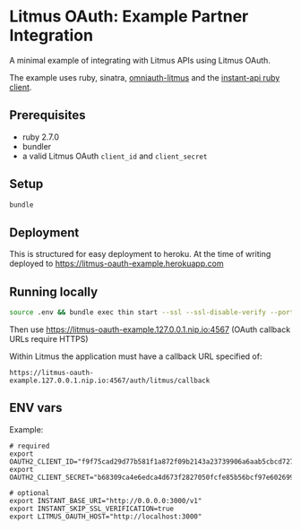 # Litmus OAuth: Example Partner Integration

A minimal example of integrating with Litmus APIs using Litmus OAuth.

The example uses ruby, sinatra, [omniauth-litmus](https://github.com/litmus/omniauth-litmus) and the [instant-api ruby client](https://github.com/litmus/instant-api-ruby).

## Prerequisites

- ruby 2.7.0
- bundler
- a valid Litmus OAuth `client_id` and `client_secret`

## Setup

```sh
bundle
```

## Deployment

This is structured for easy deployment to heroku. At the time of writing
deployed to https://litmus-oauth-example.herokuapp.com

## Running locally

```sh
source .env && bundle exec thin start --ssl --ssl-disable-verify --port 4567
```

Then use https://litmus-oauth-example.127.0.0.1.nip.io:4567 (OAuth callback URLs
require HTTPS)

Within Litmus the application must have a callback URL specified of:
```
https://litmus-oauth-example.127.0.0.1.nip.io:4567/auth/litmus/callback
```

## ENV vars

Example:
```
# required
export OAUTH2_CLIENT_ID="f9f75cad29d77b581f1a872f09b2143a23739906a6aab5cbcd727cba371b8932"
export OAUTH2_CLIENT_SECRET="b68309ca4e6edca4d673f2827050fcfe85b56bcf97e602699a7905c4cfafd86a"

# optional
export INSTANT_BASE_URI="http://0.0.0.0:3000/v1"
export INSTANT_SKIP_SSL_VERIFICATION=true
export LITMUS_OAUTH_HOST="http://localhost:3000"
```
